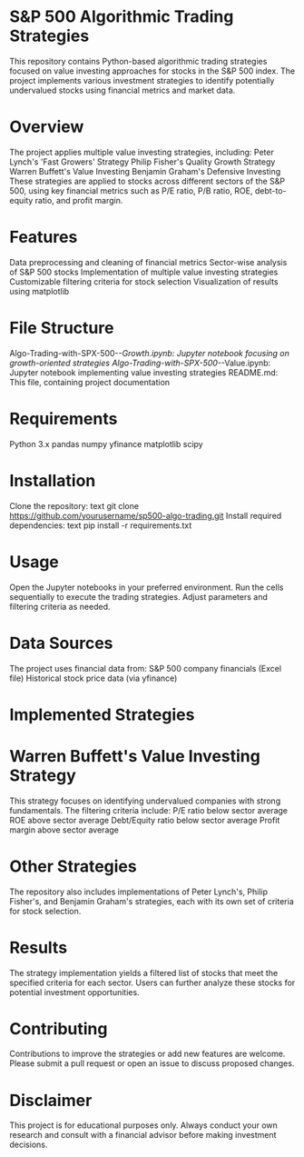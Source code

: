 # S&P 500 Algorithmic Trading Strategies
This repository contains Python-based algorithmic trading strategies focused on value investing approaches for stocks in the S&P 500 index. The project implements various investment strategies to identify potentially undervalued stocks using financial metrics and market data.
# Overview
The project applies multiple value investing strategies, including:
Peter Lynch's 'Fast Growers' Strategy
Philip Fisher's Quality Growth Strategy
Warren Buffett's Value Investing
Benjamin Graham's Defensive Investing
These strategies are applied to stocks across different sectors of the S&P 500, using key financial metrics such as P/E ratio, P/B ratio, ROE, debt-to-equity ratio, and profit margin.
# Features
Data preprocessing and cleaning of financial metrics
Sector-wise analysis of S&P 500 stocks
Implementation of multiple value investing strategies
Customizable filtering criteria for stock selection
Visualization of results using matplotlib
# File Structure
Algo-Trading-with-SPX-500-_-Growth.ipynb: Jupyter notebook focusing on growth-oriented strategies
Algo-Trading-with-SPX-500-_-Value.ipynb: Jupyter notebook implementing value investing strategies
README.md: This file, containing project documentation
# Requirements
Python 3.x
pandas
numpy
yfinance
matplotlib
scipy
# Installation
Clone the repository:
text
git clone https://github.com/yourusername/sp500-algo-trading.git
Install required dependencies:
text
pip install -r requirements.txt
# Usage
Open the Jupyter notebooks in your preferred environment.
Run the cells sequentially to execute the trading strategies.
Adjust parameters and filtering criteria as needed.
# Data Sources
The project uses financial data from:
S&P 500 company financials (Excel file)
Historical stock price data (via yfinance)
# Implemented Strategies
# Warren Buffett's Value Investing Strategy
This strategy focuses on identifying undervalued companies with strong fundamentals. The filtering criteria include:
P/E ratio below sector average
ROE above sector average
Debt/Equity ratio below sector average
Profit margin above sector average
# Other Strategies
The repository also includes implementations of Peter Lynch's, Philip Fisher's, and Benjamin Graham's strategies, each with its own set of criteria for stock selection.
# Results
The strategy implementation yields a filtered list of stocks that meet the specified criteria for each sector. Users can further analyze these stocks for potential investment opportunities.
# Contributing
Contributions to improve the strategies or add new features are welcome. Please submit a pull request or open an issue to discuss proposed changes.
# Disclaimer
This project is for educational purposes only. Always conduct your own research and consult with a financial advisor before making investment decisions.
